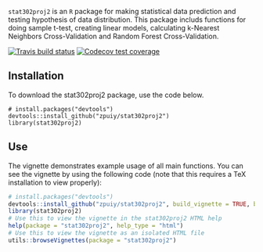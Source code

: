 `stat302proj2` is an `R` package for making statistical data prediction and testing hypothesis of data distribution. This package includs functions for doing sample t-test, creating linear models, calculating k-Nearest Neighbors Cross-Validation and Random Forest Cross-Validation.

<!-- badges: start -->
  [![Travis build status](https://travis-ci.com/zpuiy/stat302proj2.svg?branch=master)](https://travis-ci.com/zpuiy/stat302proj2)
  [![Codecov test coverage](https://codecov.io/gh/zpuiy/stat302proj2/branch/master/graph/badge.svg)](https://codecov.io/gh/zpuiy/stat302proj2?branch=master)
  <!-- badges: end -->
  
## Installation

To download the stat302proj2 package, use the code below.

``` r{eval = FALSE}
# install.packages("devtools")
devtools::install_github("zpuiy/stat302proj2")
library(stat302proj2)
```

## Use

The vignette demonstrates example usage of all main functions. You can see the vignette by using the following code (note that this requires a TeX installation to view properly):


``` r
# install.packages("devtools")
devtools::install_github("zpuiy/stat302proj2", build_vignette = TRUE, build_opts = c())
library(stat302proj2)
# Use this to view the vignette in the stat302proj2 HTML help
help(package = "stat302proj2", help_type = "html")
# Use this to view the vignette as an isolated HTML file
utils::browseVignettes(package = "stat302proj2")
```
